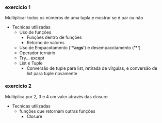 ### exercicio 1
Multiplicar todos os números de uma tupla e mostrar se é par ou não
- Tecnicas utilizadas
  - Uso de funções
    - Funções dentro de funções
    - Retorno de valores
  - Uso de Empacotamento (**'*args'**) e desempacotamento (**'*'**)
  - Operador ternário
  - Try... except
  - List e Tuple
    - Conversão de tuple para list, retirada de vírgulas, e conversão de list para tuple novamente

### exercicio 2
Multiplica por 2, 3 e 4 um valor através das closure
- Tecnicas utilizadas
  - funções que retornam outras funções
    - Closure